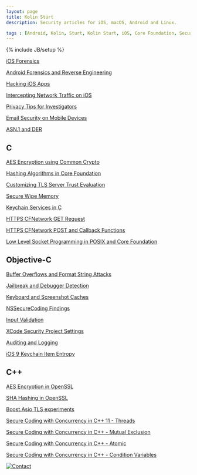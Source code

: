 ```yaml
---
layout: page
title: Kolin Stürt
description: Security articles for iOS, macOS, Android and Linux.

tags : [Android, Kolin, Sturt, Kolin Sturt, iOS, Core Foundation, Security, C++, OS X, macOS, XCode, Reverse Engineering, Secure Coding, Secure Programming, Objective-C, Hacking, Application Hardening, Privacy]
---
```

{% include JB/setup %}

<a href="{{ BASE_PATH }}/lessons/2016/01/01/beginning_ios_forensics">iOS Forensics</a>

<a href="{{ BASE_PATH }}/lessons/2016/12/01/reverse_engineering_android_apps">Android Forensics and Reverse Engineering</a>

<a href="{{ BASE_PATH }}/lessons/2015/01/01/iOS_hacking">Hacking iOS Apps</a>

<a href="{{ BASE_PATH }}/lessons/2016/06/01/intercepting_network_traffic_ios">Intercepting Network Traffic on iOS</a>

<a href="{{ BASE_PATH }}/lessons/2018/06/01/privacy_activists_investigators">Privacy Tips for Investigators</a>

<a href="{{ BASE_PATH }}/lessons/2014/04/01/email_security">Email Security on Mobile Devices</a>

<a href="{{ BASE_PATH }}/lessons/2014/06/01/asn1">ASN.1 and DER</a>
    
## C 

<a href="{{ BASE_PATH }}/lessons/2014/01/01/common_crypto">AES Encryption using Common Crypto</a>

<a href="{{ BASE_PATH }}/lessons/2013/05/01/hashing_algorithms_in_core_foundation">Hashing Algorithms in Core Foundation</a>

<a href="{{ BASE_PATH }}/lessons/2012/01/15/accessing_tls_information">Customizing TLS Server Trust Evaluation</a>

<a href="{{ BASE_PATH }}/lessons/2013/10/01/secure_wipe_memory">Secure Wipe Memory</a>

<a href="{{ BASE_PATH }}/lessons/2012/05/01/KeychainServices">Keychain Services in C</a>

<a href="{{ BASE_PATH }}/lessons/2011/12/29/CFNetwork">HTTPS CFNetwork GET Request</a>

<a href="{{ BASE_PATH }}/lessons/2012/01/01/post_request_with_headers">HTTPS CFNetwork POST and Callback Functions</a>

<a href="{{ BASE_PATH }}/lessons/2013/01/01/CFSocket">Low Level Socket Programming in POSIX and Core Foundation</a>

## Objective-C

<a href="{{ BASE_PATH }}/lessons/2013/03/03/buffer_overflow">Buffer Overflows and Format String Attacks</a>

<a href="{{ BASE_PATH }}/lessons/2013/03/05/integrity">Jailbreak and Debugger Detection</a>

<a href="{{ BASE_PATH }}/lessons/2013/03/06/data_protection">Keyboard and Screenshot Caches</a>

<a href="{{ BASE_PATH }}/lessons/2014/05/01/nssecurecoding">NSSecureCoding Findings</a>

<a href="{{ BASE_PATH }}/lessons/2013/03/04/validation">Input Validation</a>

<a href="{{ BASE_PATH }}/lessons/2013/03/02/security_related_project_settings">XCode Security Project Settings</a>

<a href="{{ BASE_PATH }}/lessons/2013/03/07/logging">Auditing and Logging</a>

<a href="{{ BASE_PATH }}/lessons/2015/11/04/keychain_entropy">iOS 9 Keychain Item Entropy</a>

## C++

<a href="{{ BASE_PATH }}/lessons/2011/11/15/aes_encryption_using_openssl">AES Encryption in OpenSSL</a>

<a href="{{ BASE_PATH }}/lessons/2013/04/01/sha_using_openssl">SHA Hashing in OpenSSL</a>

<a href="{{ BASE_PATH }}/lessons/2011/10/17/boost_asio_tls_https">Boost.Asio TLS experiments</a>

<a href="{{ BASE_PATH }}/lessons/2013/03/02/thread">Secure Coding with Concurrency in C++ 11 - Threads</a>

<a href="{{ BASE_PATH }}/lessons/2014/02/01/mutex">Secure Coding with Concurrency in C++ - Mutual Exclusion</a>

<a href="{{ BASE_PATH }}/lessons/2013/03/01/atomic">Secure Coding with Concurrency in C++ - Atomic</a>

<a href="{{ BASE_PATH }}/lessons/2014/03/01/condition">Secure Coding with Concurrency in C++ - Condition Variables</a>





[![Contact](https://www.dev-metal.com/wp-content/uploads/2014/01/stackoverflow-80x80.jpg)](https://stackoverflow.com/users/466997/nsdestroyer)
